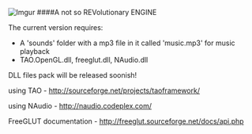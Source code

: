 ![Imgur](http://i.imgur.com/x91vgSu.png)
####A not so REVolutionary ENGINE

The current version requires:
- A 'sounds' folder with a mp3 file in it called 'music.mp3' for music playback
- TAO.OpenGL.dll, freeglut.dll, NAudio.dll

DLL files pack will be released soonish!

using TAO - http://sourceforge.net/projects/taoframework/

using NAudio - http://naudio.codeplex.com/

FreeGLUT documentation - http://freeglut.sourceforge.net/docs/api.php
